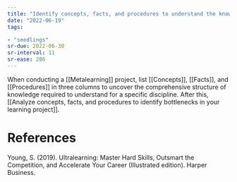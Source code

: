 ```yaml
---
title: "Identify concepts, facts, and procedures to understand the knowledge structure of a subject"
date: "2022-06-19"
tags:

- "seedlings"
sr-due: 2022-06-30
sr-interval: 11
sr-ease: 286
---
```


When conducting a [[Metalearning]] project, list [[Concepts]], [[Facts]], and [[Procedures]] in three columns to uncover the comprehensive structure of knowledge required to understand for a specific discipline. After this, [[Analyze concepts, facts, and procedures to identify bottlenecks in your learning project]].

# References

Young, S. (2019). Ultralearning: Master Hard Skills, Outsmart the Competition, and Accelerate Your Career (Illustrated edition). Harper Business.